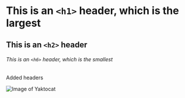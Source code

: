 # This is an `<h1>` header, which is the largest

## This is an `<h2>` header

###### This is an `<h6>` header, which is the smallest

Added headers

![Image of Yaktocat](https://octodex.github.com/images/yaktocat.png)
